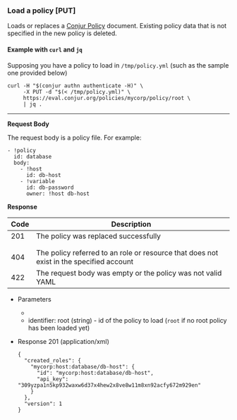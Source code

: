 ### Load a policy [PUT]

Loads or replaces a [Conjur Policy](https://try.conjur.org/reference/policy.html)
document. Existing policy data that is not specified in the new policy is deleted.

#### Example with `curl` and `jq`

Supposing you have a policy to load in `/tmp/policy.yml` (such as the sample one provided below)

```
curl -H "$(conjur authn authenticate -H)" \
     -X PUT -d "$(< /tmp/policy.yml)" \
     https://eval.conjur.org/policies/mycorp/policy/root \
     | jq .
```

---

**Request Body**

The request body is a policy file. For example:

```
- !policy
  id: database
  body:
    - !host
      id: db-host
    - !variable
      id: db-password
      owner: !host db-host
```

**Response**

| Code | Description                             |
|------|-----------------------------------------|
|  201 | The policy was replaced successfully |
|<!-- include(partials/http_401.md) -->|
|<!-- include(partials/http_403.md) -->|
|  404 | The policy referred to an role or resource that does not exist in the specified account |
|  422 | The request body was empty or the policy was not valid YAML                             |

+ Parameters
  + <!-- include(partials/account_param.md) -->
  + identifier: root (string) - id of the policy to load (`root` if no root policy has been loaded yet)

+ Response 201 (application/xml)

    ```
    {
      "created_roles": {
        "mycorp:host:database/db-host": {
          "id": "mycorp:host:database/db-host",
          "api_key": "309yzpa1n5kp932waxw6d37x4hew2x8ve8w11m8xn92acfy672m929en"
        }
      },
      "version": 1
    }
    ```
